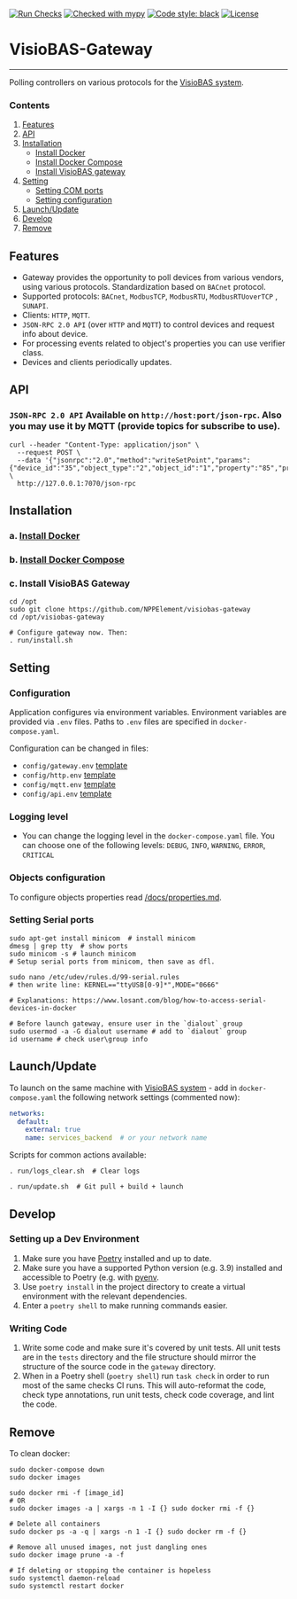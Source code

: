 [![Run Checks](https://github.com/NPPElement/visiobas-gateway/actions/workflows/checks.yml/badge.svg)](/actions/workflows/checks.yml)
[![Checked with mypy](http://www.mypy-lang.org/static/mypy_badge.svg)](http://mypy-lang.org/)
[![Code style: black](https://img.shields.io/badge/code%20style-black-000000.svg)](https://github.com/ambv/black)
[![License](https://img.shields.io/github/license/NPPElement/visiobas-gateway)](/LICENSE)

# VisioBAS-Gateway

---

Polling controllers on various protocols for
the [VisioBAS system](https://github.com/NPPElement/visiobas-broker).

### Contents

1. [Features](#Features)
2. [API](#API)
3. [Installation](#Installation)
    - [Install Docker](#a-Install-Docker)
    - [Install Docker Compose](#b-Install-Docker-Compose)
    - [Install VisioBAS gateway](#c-Install-VisioBAS-Gateway)
4. [Setting](#Setting)
    - [Setting COM ports](#Setting-Serial-ports)
    - [Setting configuration](#Setting-configuration)
5. [Launch/Update](#LaunchUpdate)
6. [Develop](#Develop)
7. [Remove](#Remove)

## Features

- Gateway provides the opportunity to poll devices from various vendors, using various
  protocols. Standardization based on `BACnet` protocol.
- Supported protocols: `BACnet`, `ModbusTCP`, `ModbusRTU`, `ModbusRTUoverTCP`
  , `SUNAPI`.
- Clients: `HTTP`, `MQTT`.
- `JSON-RPC 2.0 API` (over `HTTP` and `MQTT`) to control devices and request info about
  device.
- For processing events related to object's properties you can use verifier class.
- Devices and clients periodically updates.

## API

### `JSON-RPC 2.0 API` Available on `http://host:port/json-rpc`. Also you may use it by MQTT (provide topics for subscribe to use).

```shell
curl --header "Content-Type: application/json" \
  --request POST \
  --data '{"jsonrpc":"2.0","method":"writeSetPoint","params":{"device_id":"35","object_type":"2","object_id":"1","property":"85","priority":"10","index":"-1","tag":"9","value":"40"},"id":""}' \
  http://127.0.0.1:7070/json-rpc
```

## Installation

### a. [Install Docker](https://docs.docker.com/engine/install/)

### b. [Install Docker Compose](https://docs.docker.com/compose/install/)

### c. Install VisioBAS Gateway

```shell
cd /opt
sudo git clone https://github.com/NPPElement/visiobas-gateway
cd /opt/visiobas-gateway

# Configure gateway now. Then:
. run/install.sh
```

## Setting

### Configuration

Application configures via environment variables. Environment variables are provided
via `.env` files. Paths to `.env` files are specified in `docker-compose.yaml`.

Configuration can be changed in files:

- `config/gateway.env` [template](/config/templates/gateway.env)
- `config/http.env` [template](/config/templates/http.env)
- `config/mqtt.env` [template](/config/templates/mqtt.env)
- `config/api.env` [template](/config/templates/api.env)

### Logging level

- You can change the logging level in the `docker-compose.yaml` file. You can choose one of
  the following levels: `DEBUG`, `INFO`, `WARNING`, `ERROR`, `CRITICAL`

### Objects configuration

To configure objects properties read [/docs/properties.md](/docs/properties.md).

### Setting Serial ports

```shell
sudo apt-get install minicom  # install minicom
dmesg | grep tty  # show ports
sudo minicom -s # launch minicom
# Setup serial ports from minicom, then save as dfl.

sudo nano /etc/udev/rules.d/99-serial.rules
# then write line: KERNEL=="ttyUSB[0-9]*",MODE="0666"

# Explanations: https://www.losant.com/blog/how-to-access-serial-devices-in-docker

# Before launch gateway, ensure user in the `dialout` group
sudo usermod -a -G dialout username # add to `dialout` group
id username # check user\group info
```

## Launch/Update

To launch on the same machine
with [VisioBAS system](https://github.com/NPPElement/visiobas-broker) - add
in `docker-compose.yaml` the following network settings (commented now):

```yaml
networks:
  default:
    external: true
    name: services_backend  # or your network name
```

Scripts for common actions available:

```shell
. run/logs_clear.sh  # Clear logs

. run/update.sh  # Git pull + build + launch
```

## Develop

### Setting up a Dev Environment

1. Make sure you have [Poetry](https://python-poetry.org/) installed and up to date.
2. Make sure you have a supported Python version (e.g. 3.9) installed and accessible to
   Poetry (e.g. with [pyenv](https://github.com/pyenv/pyenv).
3. Use `poetry install` in the project directory to create a virtual environment with the
   relevant dependencies.
4. Enter a `poetry shell` to make running commands easier.

### Writing Code

1. Write some code and make sure it's covered by unit tests. All unit tests are in
   the `tests` directory and the file structure should mirror the structure of the source
   code in the `gateway` directory.
2. When in a Poetry shell (`poetry shell`) run `task check` in order to run most of the same
   checks CI runs. This will auto-reformat the code, check type annotations, run unit tests,
   check code coverage, and lint the code.

## Remove

To clean docker:

```shell
sudo docker-compose down 
sudo docker images

sudo docker rmi -f [image_id]
# OR
sudo docker images -a | xargs -n 1 -I {} sudo docker rmi -f {}
```

```shell
# Delete all containers
sudo docker ps -a -q | xargs -n 1 -I {} sudo docker rm -f {}

# Remove all unused images, not just dangling ones
sudo docker image prune -a -f

# If deleting or stopping the container is hopeless
sudo systemctl daemon-reload
sudo systemctl restart docker
```
